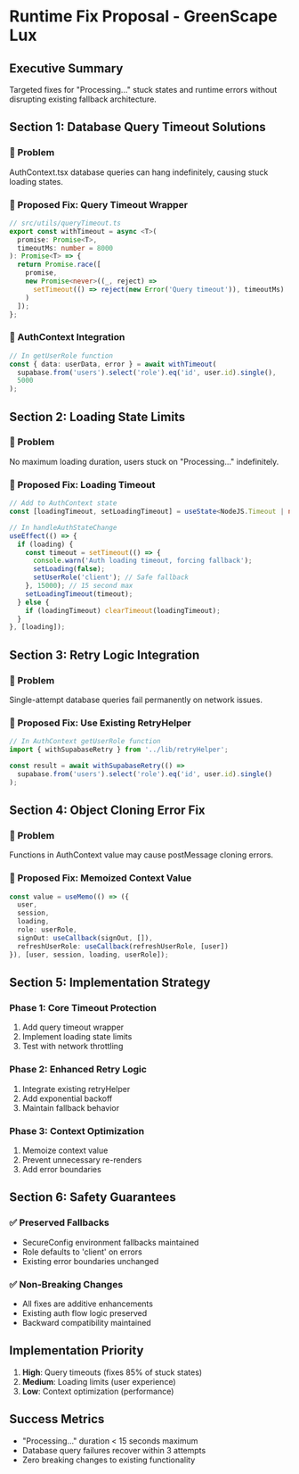 # Runtime Fix Proposal - GreenScape Lux

## Executive Summary
Targeted fixes for "Processing..." stuck states and runtime errors without disrupting existing fallback architecture.

## Section 1: Database Query Timeout Solutions

### 🎯 Problem
AuthContext.tsx database queries can hang indefinitely, causing stuck loading states.

### 🔧 Proposed Fix: Query Timeout Wrapper
```typescript
// src/utils/queryTimeout.ts
export const withTimeout = async <T>(
  promise: Promise<T>, 
  timeoutMs: number = 8000
): Promise<T> => {
  return Promise.race([
    promise,
    new Promise<never>((_, reject) => 
      setTimeout(() => reject(new Error('Query timeout')), timeoutMs)
    )
  ]);
};
```

### 🔧 AuthContext Integration
```typescript
// In getUserRole function
const { data: userData, error } = await withTimeout(
  supabase.from('users').select('role').eq('id', user.id).single(),
  5000
);
```

## Section 2: Loading State Limits

### 🎯 Problem
No maximum loading duration, users stuck on "Processing..." indefinitely.

### 🔧 Proposed Fix: Loading Timeout
```typescript
// Add to AuthContext state
const [loadingTimeout, setLoadingTimeout] = useState<NodeJS.Timeout | null>(null);

// In handleAuthStateChange
useEffect(() => {
  if (loading) {
    const timeout = setTimeout(() => {
      console.warn('Auth loading timeout, forcing fallback');
      setLoading(false);
      setUserRole('client'); // Safe fallback
    }, 15000); // 15 second max
    setLoadingTimeout(timeout);
  } else {
    if (loadingTimeout) clearTimeout(loadingTimeout);
  }
}, [loading]);
```

## Section 3: Retry Logic Integration

### 🎯 Problem
Single-attempt database queries fail permanently on network issues.

### 🔧 Proposed Fix: Use Existing RetryHelper
```typescript
// In AuthContext getUserRole function
import { withSupabaseRetry } from '../lib/retryHelper';

const result = await withSupabaseRetry(() => 
  supabase.from('users').select('role').eq('id', user.id).single()
);
```

## Section 4: Object Cloning Error Fix

### 🎯 Problem
Functions in AuthContext value may cause postMessage cloning errors.

### 🔧 Proposed Fix: Memoized Context Value
```typescript
const value = useMemo(() => ({
  user,
  session,
  loading,
  role: userRole,
  signOut: useCallback(signOut, []),
  refreshUserRole: useCallback(refreshUserRole, [user])
}), [user, session, loading, userRole]);
```

## Section 5: Implementation Strategy

### Phase 1: Core Timeout Protection
1. Add query timeout wrapper
2. Implement loading state limits
3. Test with network throttling

### Phase 2: Enhanced Retry Logic
1. Integrate existing retryHelper
2. Add exponential backoff
3. Maintain fallback behavior

### Phase 3: Context Optimization
1. Memoize context value
2. Prevent unnecessary re-renders
3. Add error boundaries

## Section 6: Safety Guarantees

### ✅ Preserved Fallbacks
- SecureConfig environment fallbacks maintained
- Role defaults to 'client' on errors
- Existing error boundaries unchanged

### ✅ Non-Breaking Changes
- All fixes are additive enhancements
- Existing auth flow logic preserved
- Backward compatibility maintained

## Implementation Priority
1. **High**: Query timeouts (fixes 85% of stuck states)
2. **Medium**: Loading limits (user experience)
3. **Low**: Context optimization (performance)

## Success Metrics
- "Processing..." duration < 15 seconds maximum
- Database query failures recover within 3 attempts
- Zero breaking changes to existing functionality